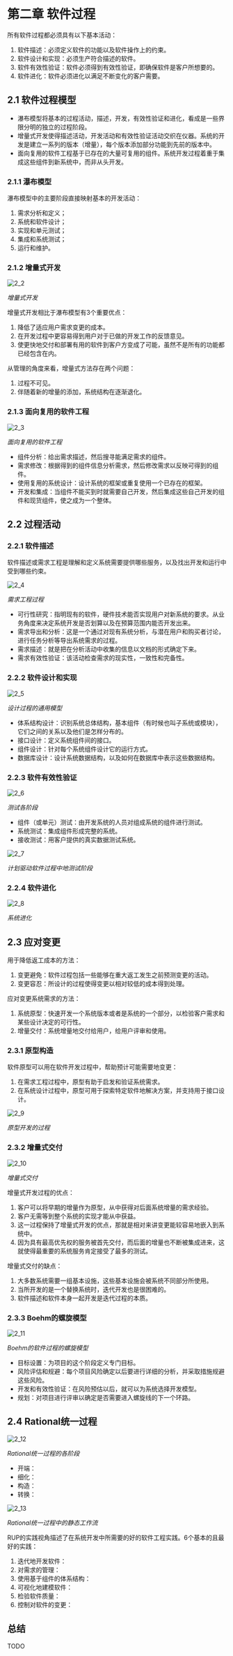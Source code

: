 # 第二章 软件过程



所有软件过程都必须具有以下基本活动：

1. 软件描述：必须定义软件的功能以及软件操作上的约束。
2. 软件设计和实现：必须生产符合描述的软件。
3. 软件有效性验证：软件必须得到有效性验证，即确保软件是客户所想要的。
4. 软件进化：软件必须进化以满足不断变化的客户需要。

## 2.1 软件过程模型

- 瀑布模型将基本的过程活动，描述，开发，有效性验证和进化，看成是一些界限分明的独立的过程阶段。
- 增量式开发使得描述活动，开发活动和有效性验证活动交织在仪器。系统的开发是建立一系列的版本（增量），每个版本添加部分功能到先前的版本中。
- 面向复用的软件工程基于已存在的大量可复用的组件。系统开发过程着重于集成这些组件到新系统中，而非从头开发。

### 2.1.1 瀑布模型

瀑布模型中的主要阶段直接映射基本的开发活动：

1. 需求分析和定义；
2. 系统和软件设计；
3. 实现和单元测试；
4. 集成和系统测试；
5. 运行和维护。

### 2.1.2 增量式开发

![2_2](res/2_2.png)

*增量式开发*

增量式开发相比于瀑布模型有3个重要优点：

1. 降低了适应用户需求变更的成本。
2. 在开发过程中更容易得到用户对于已做的开发工作的反馈意见。
3. 使更快地交付和部署有用的软件到客户方变成了可能，虽然不是所有的功能都已经包含在内。

从管理的角度来看，增量式方法存在两个问题：

1. 过程不可见。
2. 伴随着新的增量的添加，系统结构在逐渐退化。

### 2.1.3 面向复用的软件工程

![2_3](res/2_3.png)

*面向复用的软件工程*

- 组件分析：给出需求描述，然后搜寻能满足需求的组件。
- 需求修改：根据得到的组件信息分析需求，然后修改需求以反映可得到的组件。
- 使用复用的系统设计：设计系统的框架或重复使用一个已存在的框架。
- 开发和集成：当组件不能买到时就需要自己开发，然后集成这些自己开发的组件和现货组件，使之成为一个整体。



## 2.2 过程活动

### 2.2.1 软件描述

软件描述或需求工程是理解和定义系统需要提供哪些服务，以及找出开发和运行中受到哪些约束。

![2_4](res/2_4.png)

*需求工程过程*

- 可行性研究：指明现有的软件，硬件技术能否实现用户对新系统的要求。从业务角度来决定系统开发是否划算以及在预算范围内能否开发出来。
- 需求导出和分析：这是一个通过对现有系统分析，与潜在用户和购买者讨论，进行任务分析等导出系统需求的过程。
- 需求描述：就是把在分析活动中收集的信息以文档的形式确定下来。
- 需求有效性验证：该活动检查需求的现实性，一致性和完备性。

### 2.2.2 软件设计和实现

![2_5](res/2_5.png)

*设计过程的通用模型*

- 体系结构设计：识别系统总体结构，基本组件（有时候也叫子系统或模块），它们之间的关系以及他们是怎样分布的。
- 接口设计：定义系统组件间的接口。
- 组件设计：针对每个系统组件设计它的运行方式。
- 数据库设计：设计系统数据结构，以及如何在数据库中表示这些数据结构。

### 2.2.3 软件有效性验证

![2_6](res/2_6.png)

*测试各阶段*

- 组件（或单元）测试：由开发系统的人员对组成系统的组件进行测试。
- 系统测试：集成组件形成完整的系统。
- 接收测试：用客户提供的真实数据测试系统。

![2_7](res/2_7.png)

*计划驱动软件过程中地测试阶段*

### 2.2.4 软件进化

![2_8](res/2_8.png)

*系统进化*



## 2.3 应对变更

用于降低返工成本的方法：

1. 变更避免：软件过程包括一些能够在重大返工发生之前预测变更的活动。
2. 变更容忍：所设计的过程使得变更以相对较低的成本得到处理。

应对变更系统需求的方法：

1. 系统原型：快速开发一个系统版本或者是系统的一个部分，以检验客户需求和某些设计决定的可行性。
2. 增量交付：系统增量地交付给用户，给用户评审和使用。

### 2.3.1 原型构造

软件原型可以用在软件开发过程中，帮助预计可能需要地变更：

1. 在需求工程过程中，原型有助于启发和验证系统需求。
2. 在系统设计过程中，原型可用于探索特定软件地解决方案，并支持用于接口设计。

![2_9](res/2_9.png)

*原型开发的过程*

### 2.3.2 增量式交付

![2_10](res/2_10.png)

*增量式交付*

增量式开发过程的优点：

1. 客户可以将早期的增量作为原型，从中获得对后面系统增量的需求经验。
2. 客户无需等到整个系统的实现才能从中获益。
3. 这一过程保持了增量式开发的优点，那就是相对来讲变更能较容易地嵌入到系统中。
4. 因为具有最高优先权的服务被首先交付，而后面的增量也不断被集成进来，这就使得最重要的系统服务肯定接受了最多的测试。

增量式交付的缺点：

1. 大多数系统需要一组基本设施，这些基本设施会被系统不同部分所使用。
2. 当所开发的是一个替换系统时，迭代开发也是很困难的。
3. 软件描述和软件本身一起开发是迭代过程的本质。

### 2.3.3 Boehm的螺旋模型

![2_11](res/2_11.png)

*Boehm的软件过程的螺旋模型*

- 目标设置：为项目的这个阶段定义专门目标。
- 风险评估和规避：每个项目风险确定以后要进行详细的分析，并采取措施规避这些风险。
- 开发和有效性验证：在风险预估以后，就可以为系统选择开发模型。
- 规划：对项目进行评审以确定是否需要进入螺旋线的下一个环路。



## 2.4 Rational统一过程

![2_12](res/2_12.png)

*Rational统一过程的各阶段*

- 开端：
- 细化：
- 构造：
- 转换：

![2_13](res/2_13.png)

*Rational统一过程中的静态工作流*

RUP的实践视角描述了在系统开发中所需要的好的软件工程实践。6个基本的且最好的实践：

1. 迭代地开发软件：
2. 对需求的管理：
3. 使用基于组件的体系结构：
4. 可视化地建模软件：
5. 检验软件质量：
6. 控制对软件的变更：



## 总结

TODO